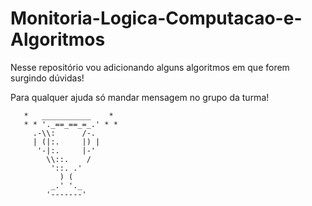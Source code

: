 # Monitoria-Logica-Computacao-e-Algoritmos

Nesse repositório vou adicionando alguns algoritmos em que forem surgindo dúvidas!

Para qualquer ajuda só mandar mensagem no grupo da turma!

       *   ___________    *  
       * * '._==_==_=_.' * *   
         .-\\:      /-.    
         | (|:.     |) |    
          '-|:.     |-'     
            \\::.    /      
             '::. .'        
               ) (         
             _.' '._        
            '-------'       
